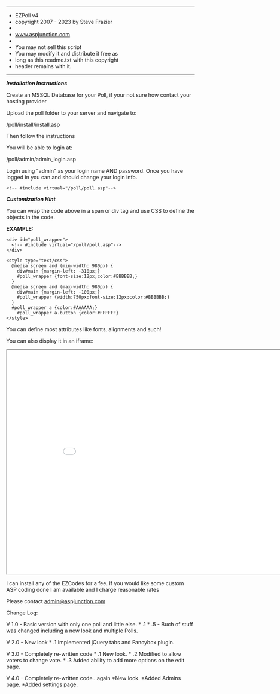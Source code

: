 **************************************
* EZPoll v4 
* copyright 2007 - 2023 by Steve Frazier                     
*                            
* www.aspjunction.com                               
*                                                   
* You may not sell this script                      
* You may modify it and distribute it free as       
* long as this readme.txt with this copyright       
* header remains with it.                           
**************************************


***Installation Instructions***

Create an MSSQL Database for your Poll, if your not sure how contact your hosting provider

Upload the poll folder to your server and navigate to:

/poll/install/install.asp

Then follow the instructions

You will be able to login at:

/poll/admin/admin_login.asp

Login using "admin" as your login name AND password. 
Once you have logged in you can and should change your login info.
	
`<!-- #include virtual="/poll/poll.asp"-->`
		 
***Customization Hint***

You can wrap the code above in a span or div tag and use CSS to define the objects in the code.

**EXAMPLE:**
```	
<div id="poll_wrapper">
  <!-- #include virtual="/poll/poll.asp"-->
</div>

<style type="text/css">
  @media screen and (min-width: 980px) {
    div#main {margin-left: -310px;}
    #poll_wrapper {font-size:12px;color:#BBBBBB;}
  }
  @media screen and (max-width: 980px) {
    div#main {margin-left: -100px;}
    #poll_wrapper {width:750px;font-size:12px;color:#BBBBBB;}
  }
  #poll_wrapper a {color:#AAAAAA;}
	#poll_wrapper a.button {color:#FFFFFF}
</style>
```
You can define most attributes like fonts, alignments and such!

You can also display it in an iframe:

<iframe src="/poll/demo.asp" height="600" width="900"></iframe>

I can install any of the EZCodes for a fee.
If you would like some custom ASP coding done I am available and I charge reasonable rates

Please contact admin@aspjunction.com


Change Log:

V 1.0 - Basic version with only one poll and little else.
        * .1 
	   * .5 - Buch of stuff was changed including a new look and multiple Polls.
	
V 2.0 - New look
        * .1 Implemented jQuery tabs and Fancybox plugin.
				
V 3.0 - Completely re-written code
        * .1 New look.
	* .2 Modified to allow voters to change vote.
	* .3 Added ability to add more options on the edit page.

V 4.0 - Completely re-written code...again
        *New look.
        *Added Admins page.
	*Added settings page. 
